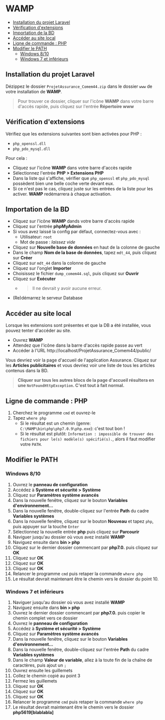 # WAMP

<!-- START doctoc generated TOC please keep comment here to allow auto update -->
<!-- DON'T EDIT THIS SECTION, INSTEAD RE-RUN doctoc TO UPDATE -->


- [Installation du projet Laravel](#installation-du-projet-laravel)
- [Vérification d'extensions](#v%C3%A9rification-dextensions)
- [Importation de la BD](#importation-de-la-bd)
- [Accéder au site local](#acc%C3%A9der-au-site-local)
- [Ligne de commande : PHP](#ligne-de-commande--php)
- [Modifier le PATH](#modifier-le-path)
  - [Windows 8/10](#windows-810)
  - [Windows 7 et inférieurs](#windows-7-et-inf%C3%A9rieurs)

<!-- END doctoc generated TOC please keep comment here to allow auto update -->

## Installation du projet Laravel

Dézippez le dossier `ProjetAssurance_Comem44.zip` dans le dossier `www` de votre installation de **WAMP**.

> Pour trouver ce dossier, cliquer sur l'icône **WAMP** dans votre barre d'accès rapide, puis cliquez sur l'entrée **Répertoire www**

## Vérification d'extensions

Vérifiez que les extensions suivantes sont bien activées pour PHP :
* `php_openssl.dll`
* `php_pdo_mysql.dll`

Pour cela :

* Cliquez sur l'icône **WAMP** dans votre barre d'accès rapide
* Sélectionnez l'entrée **PHP > Extensions PHP**
* Dans la liste qui s'affiche, vérifier que `php_openssl` et `php_pdo_mysql` possèdent bien une belle coche verte devant eux.
* Si ce n'est pas le cas, cliquez juste sur les entrées de la liste pour les activer. **WAMP** redémarrera à chaque activation.

## Importation de la BD

* Cliquez sur l'icône **WAMP** dands votre barre d'accès rapide
* Cliquez sur l'entrée **phpMyAdmin**
* Si vous avez laissé la config par défaut, connectez-vous avec :
	* Utilisateur: `root`
	* Mot de passe : _laissez vide_
* Cliquez sur **Nouvelle base de données** en haut de la colonne de gauche
* Dans le champ **Nom de la base de données**, tapez `mdt_44`, puis cliquez sur **Créer**
* Cliquez sur `mdt_44` dans la colonne de gauche
* Cliquez sur l'onglet **Importer**
* Choisissez le fichier `dump_comem44.sql`, puis cliquez sur **Ouvrir**
* Cliquez sur **Exécuter**
	* > Il ne devrait y avoir aucune erreur.
* (Re)démarrez le serveur Database

## Accéder au site local

Lorsque les extensions sont présentes et que la DB a été installée, vous pouvez tenter d'accéder au site.

* Ouvrez **WAMP**
* Attendez que l'icône dans la barre d'accès rapide passe au vert
* Accéder à l'URL http://localhost/ProjetAssurance_Comem44/public/

Vous devriez voir la page d'accueil de l'application Assurance.
Cliquez sur les **Articles publicitaires** et vous devriez voir une liste de tous les articles contenus dans la BD.
> **Cliquer sur tous les autres blocs de la page d'accueil résultera en une `NotFoundHttpException`. C'est tout à fait normal.**

## Ligne de commande : PHP

1. Cherchez le programme `cmd` et ouvrez-le
1. Tapez `where php`
	* Si le résultat est un chemin (genre: `C:\MAMP\bin\php\php7.0.9\php.exe`): c'est tout bon !
	* Si le résultat est plutôt: `Information : impossible de trouver des fichiers pour le(s) modèle(s) spécifié(s).`, alors il faut modifier votre `PATH`.

## Modifier le PATH

### Windows 8/10

1. Ouvrez le **panneau de configuration**
1. Accédez à **Système et sécurité > Système**
1. Cliquez sur **Paramètres système avancés**
1. Dans la nouvelle fenêtre, cliquez sur le bouton **Variables d'environnement...**
1. Dans la nouvelle fenêtre, double-cliquez sur l'entrée **Path** du cadre **Variables systèmes**
1. Dans la nouvelle fenêtre, cliquez sur le bouton **Nouveau** et tapez `php`, puis appuyer sur la touche `Enter`
1. Sélectionnez la nouvelle entrée **php** puis cliquez sur **Parcourir**
1. Naviguer jusqu'au dossier où vous avez installé **WAMP**
1. Naviguez ensuite dans **bin > php**
1. Cliquez sur le dernier dossier commencant par **php7.0.** puis cliquez sur **OK**
1. Cliquez sur **OK**
1. Cliquez sur **OK**
1. Cliquez sur **OK**
1. Relancer le programme `cmd` puis retaper la commande `where php`
1. Le résultat devrait maintenant être le chemin vers le dossier du point 10.

### Windows 7 et inférieurs

1. Naviguer jusqu'au dossier où vous avez installé **WAMP**
1. Naviguez ensuite dans **bin > php**
1. Ouvrez le dernier dossier commencant par **php7.0.** puis copier le chemin complet vers ce dossier
1. Ouvrez le **panneau de configuration**
1. Accédez à **Système et sécurité > Système**
1. Cliquez sur **Paramètres système avancés**
1. Dans la nouvelle fenêtre, cliquez sur le bouton **Variables d'environnement...**
1. Dans la nouvelle fenêtre, double-cliquez sur l'entrée **Path** du cadre **Variables systèmes**
1. Dans le champ **Valeur de variable**, allez à la toute fin de la chaîne de caractères, puis ajout un `;`
1. Ouvrez ensuite les guillemets
1. Collez le chemin copié au point 3
1. Fermez les guillemets
1. Cliquez sur **OK**
1. Cliquez sur **OK**
1. Cliquez sur **OK**
1. Relancer le programme `cmd` puis retaper la commande `where php`
1. Le résultat devrait maintenant être le chemin vers le dossier **php5619[blablabla]**